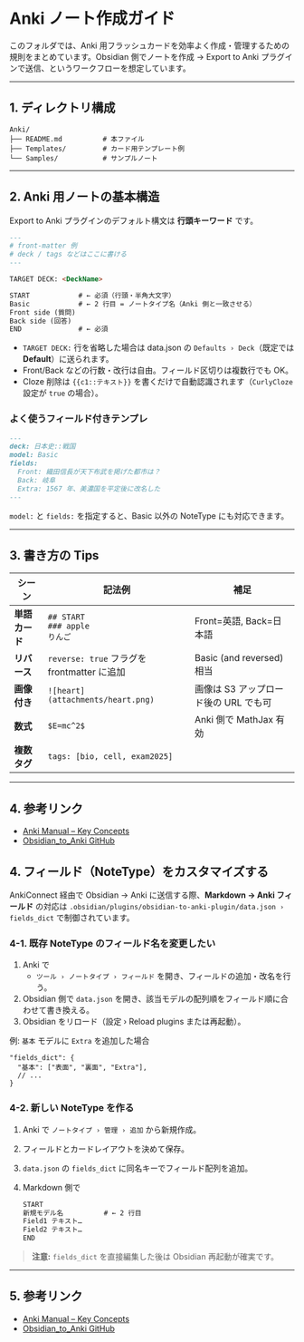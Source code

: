 # Anki ノート作成ガイド

このフォルダでは、Anki 用フラッシュカードを効率よく作成・管理するための規則をまとめています。Obsidian 側でノートを作成 → Export to Anki プラグインで送信、というワークフローを想定しています。

---

## 1. ディレクトリ構成

```
Anki/
├── README.md          # 本ファイル
├── Templates/         # カード用テンプレート例
└── Samples/           # サンプルノート
```

---

## 2. Anki 用ノートの基本構造

Export to Anki プラグインのデフォルト構文は **行頭キーワード** です。

```markdown
---
# front-matter 例
# deck / tags などはここに書ける
---

TARGET DECK: <DeckName>

START            # ← 必須（行頭・半角大文字）
Basic            # ← 2 行目 = ノートタイプ名（Anki 側と一致させる）
Front side (質問)
Back side (回答)
END              # ← 必須
```

- `TARGET DECK:` 行を省略した場合は data.json の `Defaults › Deck`（既定では **Default**）に送られます。
- Front/Back などの行数・改行は自由。フィールド区切りは複数行でも OK。
- Cloze 削除は `{{c1::テキスト}}` を書くだけで自動認識されます（`CurlyCloze` 設定が `true` の場合）。

### よく使うフィールド付きテンプレ

```markdown
---
deck: 日本史::戦国
model: Basic
fields:
  Front: 織田信長が天下布武を掲げた都市は？
  Back: 岐阜
  Extra: 1567 年、美濃国を平定後に改名した
---
```

`model:` と `fields:` を指定すると、Basic 以外の NoteType にも対応できます。

---

## 3. 書き方の Tips

| シーン             | 記法例                                     | 補足                                     |
|--------------------|---------------------------------------------|------------------------------------------|
| **単語カード**      | `## START` <br>`### apple`<br>`りんご`      | Front=英語, Back=日本語                 |
| **リバース**        | `reverse: true` フラグを frontmatter に追加 | Basic (and reversed) 相当               |
| **画像付き**        | `![heart](attachments/heart.png)`           | 画像は S3 アップロード後の URL でも可    |
| **数式**            | `$E=mc^2$`                                  | Anki 側で MathJax 有効                  |
| **複数タグ**        | `tags: [bio, cell, exam2025]`               |                                        |

---

## 4. 参考リンク

- [Anki Manual – Key Concepts](https://docs.ankiweb.net/getting-started.html#key-concepts)
- [Obsidian_to_Anki GitHub](https://github.com/Pseudonium/Obsidian_to_Anki)

## 4. フィールド（NoteType）をカスタマイズする

AnkiConnect 経由で Obsidian → Anki に送信する際、**Markdown → Anki フィールド** の対応は
`.obsidian/plugins/obsidian-to-anki-plugin/data.json › fields_dict`
で制御されています。

### 4-1. 既存 NoteType のフィールド名を変更したい

1. Anki で
   - `ツール › ノートタイプ › フィールド` を開き、フィールドの追加・改名を行う。
2. Obsidian 側で `data.json` を開き、該当モデルの配列順をフィールド順に合わせて書き換える。
3. Obsidian をリロード（設定 › Reload plugins または再起動）。

例: `基本` モデルに `Extra` を追加した場合

```jsonc
"fields_dict": {
  "基本": ["表面", "裏面", "Extra"],
  // ...
}
```

### 4-2. 新しい NoteType を作る

1. Anki で `ノートタイプ › 管理 › 追加` から新規作成。
2. フィールドとカードレイアウトを決めて保存。
3. `data.json` の `fields_dict` に同名キーでフィールド配列を追加。
4. Markdown 側で

   ```markdown
   START
   新規モデル名          # ← 2 行目
   Field1 テキスト…
   Field2 テキスト…
   END
   ```

> **注意:** `fields_dict` を直接編集した後は Obsidian 再起動が確実です。

---

## 5. 参考リンク

- [Anki Manual – Key Concepts](https://docs.ankiweb.net/getting-started.html#key-concepts)
- [Obsidian_to_Anki GitHub](https://github.com/Pseudonium/Obsidian_to_Anki)
